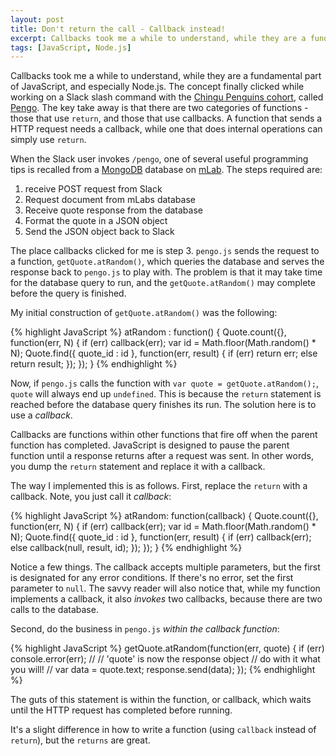 ```yaml
---
layout: post
title: Don't return the call - Callback instead!
excerpt: Callbacks took me a while to understand, while they are a fundamental part of JavaScript...
tags: [JavaScript, Node.js]
---
```


Callbacks took me a while to understand, while they are a fundamental part of JavaScript, and especially Node.js. The concept finally clicked while working on a Slack slash command with the [Chingu Penguins cohort](https://chingu-cohorts.github.io/chingu-directory/), called [Pengo](https://pengo.herokuapp.com). The key take away is that there are two categories of functions - those that use `return`, and those that use callbacks. A function that sends a HTTP request needs a callback, while one that does internal operations can simply use `return`.

When the Slack user invokes `/pengo`, one of several useful programming tips is recalled from a [MongoDB](https://www.mongodb.com/) database on [mLab](https://mlab.com/). The steps required are:
1. receive POST request from Slack
2. Request document from mLabs database
3. Receive quote response from the database
4. Format the quote in a JSON object
5. Send the JSON object back to Slack

The place callbacks clicked for me is step 3. `pengo.js` sends the request to a function, `getQuote.atRandom()`, which queries the database and serves the response back to `pengo.js` to play with. The problem is that it may take time for the database query to run, and the `getQuote.atRandom()` may complete before the query is finished.

My initial construction of `getQuote.atRandom()` was the following:

{% highlight JavaScript %}
atRandom : function() {
  Quote.count({}, function(err, N) {
    if (err) callback(err);
    var id = Math.floor(Math.random() * N);
    Quote.find({ quote_id : id }, function(err, result) {
      if (err) return err;
      else return result;
    });
  });
}
{% endhighlight %}

Now, if `pengo.js` calls the function with `var quote = getQuote.atRandom();`, `quote` will always end up `undefined`. This is because the `return` statement is reached before the database query finishes its run. The solution here is to use a *callback*.

Callbacks are functions within other functions that fire off when the parent function has completed. JavaScript is designed to pause the parent function until a response returns after a request was sent. In other words, you dump the `return` statement and replace it with a callback.

The way I implemented this is as follows. First, replace the `return` with a callback. Note, you just call it *callback*:

{% highlight JavaScript %}
atRandom: function(callback) {
  Quote.count({}, function(err, N) {
    if (err) callback(err);
    var id = Math.floor(Math.random() * N);
    Quote.find({ quote_id : id }, function(err, result) {
      if (err) callback(err);
      else callback(null, result, id);
    });
  });
}
{% endhighlight %}

Notice a few things. The callback accepts multiple parameters, but the first is designated for any error conditions. If there's no error, set the first parameter to `null`. The savvy reader will also notice that, while my function implements a callback, it also *invokes* two callbacks, because there are two calls to the database.

Second, do the business in `pengo.js` *within the callback function*:

{% highlight JavaScript %}
getQuote.atRandom(function(err, quote) {
  if (err) console.error(err);
  //
  // 'quote' is now the response object
  // do with it what you will!
  //
  var data = quote.text;
  response.send(data);
});
{% endhighlight %}

The guts of this statement is within the function, or callback, which waits until the HTTP request has completed before running.

It's a slight difference in how to write a function (using `callback` instead of `return`), but the `returns` are great.
